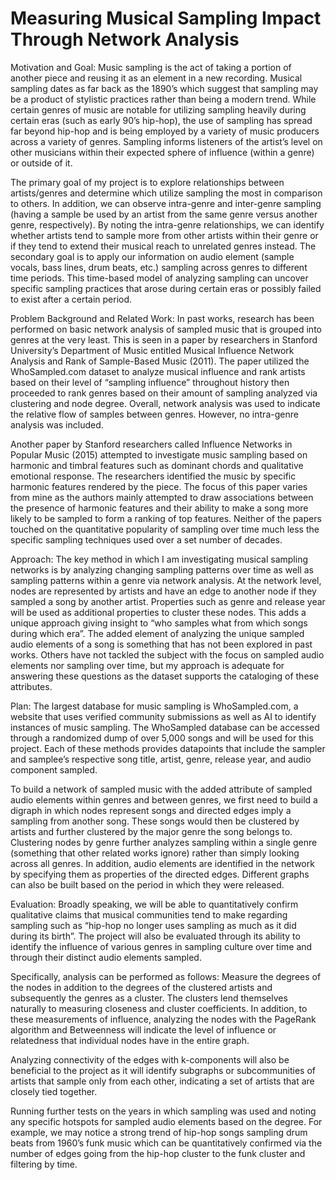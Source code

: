# Measuring Musical Sampling Impact Through Network Analysis

Motivation and Goal: Music sampling is the act of taking a portion of another piece and reusing it as an element in a new recording. Musical sampling dates as far back as the 1890’s which suggest that sampling may be a product of stylistic practices rather than being a modern trend. While certain genres of music are notable for utilizing sampling heavily during certain eras (such as early 90’s hip-hop), the use of sampling has spread far beyond hip-hop and is being employed by a variety of music producers across a variety of genres. Sampling informs listeners of the artist’s level on other musicians within their expected sphere of influence (within a genre) or outside of it.

The primary goal of my project is to explore relationships between artists/genres and determine which utilize sampling the most in comparison to others. In addition, we can observe intra-genre and inter-genre sampling (having a sample be used by an artist from the same genre versus another genre, respectively). By noting the intra-genre relationships, we can identify whether artists tend to sample more from other artists within their genre or if they tend to extend their musical reach to unrelated genres instead. 
The secondary goal is to apply our information on audio element (sample vocals, bass lines, drum beats, etc.) sampling across genres to different time periods. This time-based model of analyzing sampling can uncover specific sampling practices that arose during certain eras or possibly failed to exist after a certain period.

Problem Background and Related Work: In past works, research has been performed on basic network analysis of sampled music that is grouped into genres at the very least. This is seen in
a paper by researchers in Stanford University’s Department of Music entitled Musical Influence Network Analysis and Rank of Sample-Based Music (2011). The paper utilized the WhoSampled.com dataset to analyze musical influence and rank artists based on their level of “sampling influence” throughout history then proceeded to rank genres based on their amount of sampling analyzed via clustering and node degree. Overall, network analysis was used to indicate the relative flow of samples between genres. However, no intra-genre analysis was included.

Another paper by Stanford researchers called Influence Networks in Popular Music (2015) attempted to investigate music sampling based on harmonic and timbral features such as dominant chords and qualitative emotional response. The researchers identified the music by specific harmonic features rendered by the piece. The focus of this paper varies from mine as the authors mainly attempted to draw associations between the presence of harmonic features and their ability to make a song more likely to be sampled to form a ranking of top features. Neither of the papers touched on the quantitative popularity of sampling over time much less the specific sampling techniques used over a set number of decades.



Approach: The key method in which I am investigating musical sampling networks is by analyzing changing sampling patterns over time as well as sampling patterns within a genre via network analysis. At the network level, nodes are represented by artists and have an edge to another node if they sampled a song by another artist. Properties such as genre and release year will be used as additional properties to cluster these nodes. This adds a unique approach giving insight to “who samples what from which songs during which era”. The added element of analyzing the unique sampled audio elements of a song is something that has not been explored in past works. Others have not tackled the subject with the focus on sampled audio elements nor sampling over time, but my approach is adequate for answering these questions as the dataset supports the cataloging of these attributes.

Plan: The largest database for music sampling is WhoSampled.com, a website that uses verified community submissions as well as AI to identify instances of music sampling. The WhoSampled database can be accessed through a randomized dump of over 5,000 songs and will be used for this project. Each of these methods provides datapoints that include the sampler and samplee’s respective song title, artist, genre, release year, and audio component sampled.

To build a network of sampled music with the added attribute of sampled audio elements within genres and between genres, we first need to build a digraph in which nodes represent songs and directed edges imply a sampling from another song. These songs would then be clustered by artists and further clustered by the major genre the song belongs to. Clustering nodes by genre further analyzes sampling within a single genre (something that other related works ignore) rather than simply looking across all genres. In addition, audio elements are identified in the network by specifying them as properties of the directed edges. Different graphs can also be built based on the period in which they were released.

Evaluation: Broadly speaking, we will be able to quantitatively confirm qualitative claims that musical communities tend to make regarding sampling such as “hip-hop no longer uses sampling as much as it did during its birth”. The project will also be evaluated through its ability to identify the influence of various genres in sampling culture over time and through their distinct audio elements sampled.

Specifically, analysis can be performed as follows: Measure the degrees of the nodes in addition to the degrees of the clustered artists and subsequently the genres as a cluster. The clusters lend themselves naturally to measuring closeness and cluster coefficients. In addition, to these measurements of influence, analyzing the nodes with the PageRank algorithm and Betweenness will indicate the level of influence or relatedness that individual nodes have in the entire graph.

Analyzing connectivity of the edges with k-components will also be beneficial to the project as it will identify subgraphs or subcommunities of artists that sample only from each other, indicating a set of artists that are closely tied together.

Running further tests on the years in which sampling was used and noting any specific hotspots for sampled audio elements based on the degree. For example, we may notice a strong trend of hip-hop songs sampling drum beats from 1960’s funk music which can be quantitatively confirmed via the number of edges going from the hip-hop cluster to the funk cluster and filtering by time. 

